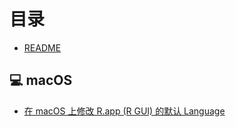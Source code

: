 # 目录

- [README](README.md)

## 💻 macOS

- [在 macOS 上修改 R.app (R GUI) 的默认 Language](/macOS/Change-R-app-default-language-on-macOS.md)
